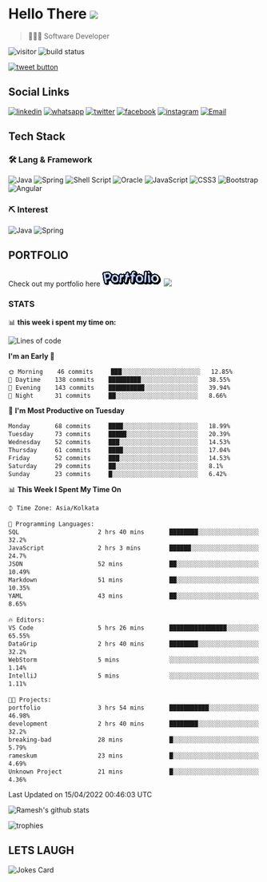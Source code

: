 
# Hello There <img src="https://media.giphy.com/media/hvRJCLFzcasrR4ia7z/giphy.gif" width="25px">

> 👨🏻‍💻 Software Developer

![visitor](https://visitor-badge.glitch.me/badge?page_id=rameskum) ![build status](https://github.com/rameskum/rameskum/workflows/build/badge.svg)

<a href="https://twitter.com/intent/tweet?text=Share&url=https%3A%2F%2Frameskum.com&hashtags=portfolio&original_referer=http%3A%2F%2Fgithub.com%2F&tw_p=tweetbutton" target="_blank">
  <img src="http://jpillora.com/github-twitter-button/img/tweet.png"
       alt="tweet button" title="Share"></img>
</a>

## Social Links

[![linkedin](https://img.shields.io/badge/LinkedIn-0077B5?style=for-the-badge&logo=linkedin&logoColor=white)](https://www.linkedin.com/in/rameskum/) [![whatsapp](https://img.shields.io/badge/WhatsApp-25D366?style=for-the-badge&logo=whatsapp&logoColor=white)](https://wa.me/+917064247865) [![twitter](https://img.shields.io/badge/Twitter-1DA1F2?style=for-the-badge&logo=twitter&logoColor=white)](https://twitter.com/rameskum) [![facebook](https://img.shields.io/badge/Facebook-1877F2?style=for-the-badge&logo=facebook&logoColor=white)](https://www.facebook.com/rameskum.fb) [![instagram](https://img.shields.io/badge/Instagram-E4405F?style=for-the-badge&logo=instagram&logoColor=white)](https://www.instagram.com/rameskum.ms/) [![Email](https://img.shields.io/badge/Microsoft_Outlook-0078D4?style=for-the-badge&logo=microsoft-outlook&logoColor=white)](mailto:rameskum.ms@outlook.com)

## Tech Stack

### 🛠 Lang & Framework

![Java](https://img.shields.io/badge/java-%23ED8B00.svg?style=for-the-badge&logo=java&logoColor=white) ![Spring](https://img.shields.io/badge/spring-%236DB33F.svg?style=for-the-badge&logo=spring&logoColor=white) ![Shell Script](https://img.shields.io/badge/shell_script-%23121011.svg?style=for-the-badge&logo=gnu-bash&logoColor=white) ![Oracle](https://img.shields.io/badge/Oracle-F80000?style=for-the-badge&logo=oracle&logoColor=white) ![JavaScript](https://img.shields.io/badge/javascript-%23323330.svg?style=for-the-badge&logo=javascript&logoColor=%23F7DF1E) ![CSS3](https://img.shields.io/badge/css3-%231572B6.svg?style=for-the-badge&logo=css3&logoColor=white) ![Bootstrap](https://img.shields.io/badge/bootstrap-%23563D7C.svg?style=for-the-badge&logo=bootstrap&logoColor=white) ![Angular](https://img.shields.io/badge/angular-%23DD0031.svg?style=for-the-badge&logo=angular&logoColor=white)

### ⛏ Interest

![Java](https://img.shields.io/badge/java-%23ED8B00.svg?style=for-the-badge&logo=java&logoColor=white) ![Spring](https://img.shields.io/badge/spring-%236DB33F.svg?style=for-the-badge&logo=spring&logoColor=white)

## PORTFOLIO

Check out my portfolio here [![PORFOLIO](res/portfolio.gif)](https://rameskum.com) <img src="https://media4.giphy.com/media/3ohhwjlY5Qvz1SA4Y8/giphy.gif?cid=790b7611c14d5b41f651c2be47dde117af00c078726bf08f&rid=giphy.gif&ct=s" width="30px">

### STATS

📊 **this week i spent my time on:**

<!--START_SECTION:waka-->
![Lines of code](https://img.shields.io/badge/From%20Hello%20World%20I%27ve%20Written-557%20Thousand%20lines%20of%20code-blue)

**I'm an Early 🐤** 

```text
🌞 Morning    46 commits     ███░░░░░░░░░░░░░░░░░░░░░░   12.85% 
🌆 Daytime    138 commits    █████████░░░░░░░░░░░░░░░░   38.55% 
🌃 Evening    143 commits    ██████████░░░░░░░░░░░░░░░   39.94% 
🌙 Night      31 commits     ██░░░░░░░░░░░░░░░░░░░░░░░   8.66%

```
📅 **I'm Most Productive on Tuesday** 

```text
Monday       68 commits     ████░░░░░░░░░░░░░░░░░░░░░   18.99% 
Tuesday      73 commits     █████░░░░░░░░░░░░░░░░░░░░   20.39% 
Wednesday    52 commits     ███░░░░░░░░░░░░░░░░░░░░░░   14.53% 
Thursday     61 commits     ████░░░░░░░░░░░░░░░░░░░░░   17.04% 
Friday       52 commits     ███░░░░░░░░░░░░░░░░░░░░░░   14.53% 
Saturday     29 commits     ██░░░░░░░░░░░░░░░░░░░░░░░   8.1% 
Sunday       23 commits     █░░░░░░░░░░░░░░░░░░░░░░░░   6.42%

```


📊 **This Week I Spent My Time On** 

```text
⌚︎ Time Zone: Asia/Kolkata

💬 Programming Languages: 
SQL                      2 hrs 40 mins       ████████░░░░░░░░░░░░░░░░░   32.2% 
JavaScript               2 hrs 3 mins        ██████░░░░░░░░░░░░░░░░░░░   24.7% 
JSON                     52 mins             ██░░░░░░░░░░░░░░░░░░░░░░░   10.49% 
Markdown                 51 mins             ██░░░░░░░░░░░░░░░░░░░░░░░   10.35% 
YAML                     43 mins             ██░░░░░░░░░░░░░░░░░░░░░░░   8.65%

🔥 Editors: 
VS Code                  5 hrs 26 mins       ████████████████░░░░░░░░░   65.55% 
DataGrip                 2 hrs 40 mins       ████████░░░░░░░░░░░░░░░░░   32.2% 
WebStorm                 5 mins              ░░░░░░░░░░░░░░░░░░░░░░░░░   1.14% 
IntelliJ                 5 mins              ░░░░░░░░░░░░░░░░░░░░░░░░░   1.11%

🐱‍💻 Projects: 
portfolio                3 hrs 54 mins       ███████████░░░░░░░░░░░░░░   46.98% 
development              2 hrs 40 mins       ████████░░░░░░░░░░░░░░░░░   32.2% 
breaking-bad             28 mins             █░░░░░░░░░░░░░░░░░░░░░░░░   5.79% 
rameskum                 23 mins             █░░░░░░░░░░░░░░░░░░░░░░░░   4.69% 
Unknown Project          21 mins             █░░░░░░░░░░░░░░░░░░░░░░░░   4.36%

```


 Last Updated on 15/04/2022 00:46:03 UTC
<!--END_SECTION:waka-->

![Ramesh's github stats](https://github-readme-stats.vercel.app/api?username=rameskum&show_icons=true&count_private=true&theme=dark)

![trophies](https://github-profile-trophy.vercel.app/?username=rameskum)

## LETS LAUGH

![Jokes Card](https://readme-jokes.vercel.app/api)


